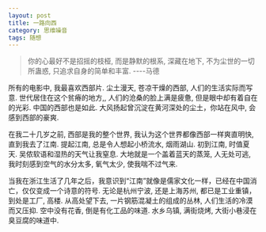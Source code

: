 ```yaml
---
layout: post
title: 一路向西
category: 思维噪音
tags: 随想
---
```

> 你的心最好不是招摇的枝桠, 而是静默的根系, 深藏在地下, 不为尘世的一切所蛊惑, 只追求自身的简单和丰富. ----马德

所有的电影中, 我最喜欢西部片. 尘土漫天, 苍凉干燥的西部, 人们的生活实际而写意. 世代居住在这个贫瘠的地方,, 人们的沧桑的脸上满是疲惫, 但是眼中却有着自在的光彩. 中国的西部也是如此. 大风扬起曾沉淀在黄河深处的尘土，你站在风中, 会感到西部的豪爽. 

在我二十几岁之前, 西部是我的整个世界, 我认为这个世界都像西部一样爽直明快, 直到我去了江南. 提起江南, 总是令人想起小桥流水, 烟雨湖山. 初到江南, 时值夏天. 吴侬软语和湿热的天气让我窒息. 大地就是一个盖着蓝天的蒸笼, 人无处可逃, 我时刻感到空气的水分太多, 氧气太少, 使我喘不过气来. 

当我在浙江生活了几年之后，我意识到“江南”就像是儒家文化一样，已经在中国消亡，仅仅变成一个诗意的符号. 无论是杭州宁波, 还是上海苏州, 都已是工业重镇，到处是工厂, 高楼. 从高处望下去, 一片钢筋混凝土的组成的丛林, 人们生活的冷漠而又压抑. 空中没有花香, 倒是有化工品的味道. 水乡乌镇, 满街烧烤, 大街小巷浸在臭豆腐的味道中.

